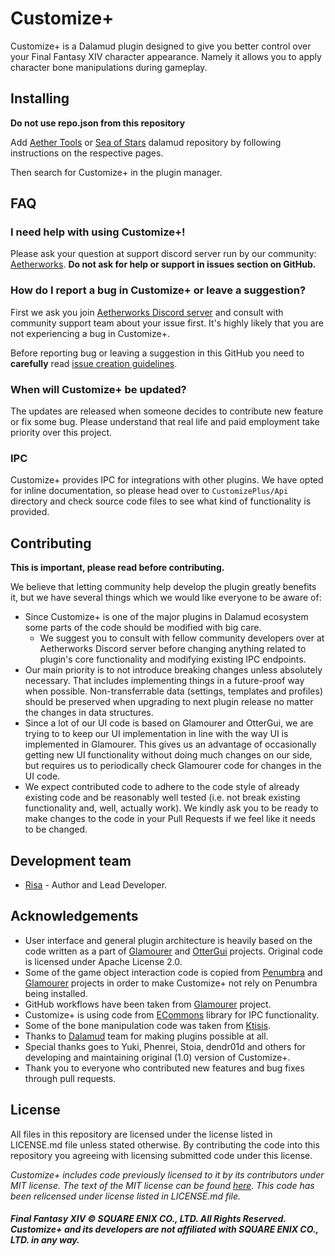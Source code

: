 # Customize+
Customize+ is a Dalamud plugin designed to give you better control over your Final Fantasy XIV character appearance. Namely it allows you to apply character bone manipulations during gameplay.

## Installing
**Do not use repo.json from this repository**

Add [Aether Tools](https://github.com/Aether-Tools/DalamudPlugins) or [Sea of Stars](https://github.com/Ottermandias/SeaOfStars) dalamud repository by following instructions on the respective pages. 

Then search for Customize+ in the plugin manager.

## FAQ

### I need help with using Customize+!
Please ask your question at support discord server run by our community: [Aetherworks](https://discord.gg/KvGJCCnG8t). **Do not ask for help or support in issues section on GitHub.**

### How do I report a bug in Customize+ or leave a suggestion?
First we ask you join [Aetherworks Discord server](https://discord.gg/KvGJCCnG8t) and consult with community support team about your issue first. It's highly likely that you are not experiencing a bug in Customize+.

Before reporting bug or leaving a suggestion in this GitHub you need to **carefully** read [issue creation guidelines](https://github.com/Aether-Tools/CustomizePlus/issues/11).

### When will Customize+ be updated?
The updates are released when someone decides to contribute new feature or fix some bug. Please understand that real life and paid employment take priority over this project.

### IPC
Customize+ provides IPC for integrations with other plugins. We have opted for inline documentation, so please head over to `CustomizePlus/Api` directory and check source code files to see what kind of functionality is provided.

## Contributing
**This is important, please read before contributing.**

We believe that letting community help develop the plugin greatly benefits it, but we have several things which we would like everyone to be aware of:

* Since Customize+ is one of the major plugins in Dalamud ecosystem some parts of the code should be modified with big care.
	* We suggest you to consult with fellow community developers over at Aetherworks Discord server before changing anything related to plugin's core functionality and modifying existing IPC endpoints.
* Our main priority is to not introduce breaking changes unless absolutely necessary. That includes implementing things in a future-proof way when possible. Non-transferrable data (settings, templates and profiles) should be preserved when upgrading to next plugin release no matter the changes in data structures.
* Since a lot of our UI code is based on Glamourer and OtterGui, we are trying to to keep our UI implementation in line with the way UI is implemented in Glamourer. This gives us an advantage of occasionally getting new UI functionality without doing much changes on our side, but requires us to periodically check Glamourer code for changes in the UI code.
* We expect contributed code to adhere to the code style of already existing code and be reasonably well tested (i.e. not break existing functionality and, well, actually work). We kindly ask you to be ready to make changes to the code in your Pull Requests if we feel like it needs to be changed.

## Development team
* [Risa](https://github.com/RisaDev/) - Author and Lead Developer.

## Acknowledgements
* User interface and general plugin architecture is heavily based on the code written as a part of [Glamourer](https://github.com/Ottermandias/Glamourer) and [OtterGui](https://github.com/Ottermandias/OtterGui/) projects. Original code is licensed under Apache License 2.0.
* Some of the game object interaction code is copied from [Penumbra](https://github.com/xivdev/Penumbra) and [Glamourer](https://github.com/Ottermandias/Glamourer) projects in order to make Customize+ not rely on Penumbra being installed.
* GitHub workflows have been taken from [Glamourer](https://github.com/Ottermandias/Glamourer) project.
* Customize+ is using code from [ECommons](https://github.com/NightmareXIV/ECommons) library for IPC functionality.
* Some of the bone manipulation code was taken from [Ktisis](https://github.com/ktisis-tools/Ktisis).
* Thanks to [Dalamud](https://github.com/goatcorp/Dalamud) team for making plugins possible at all.
* Special thanks goes to Yuki, Phenrei, Stoia, dendr01d and others for developing and maintaining original (1.0) version of Customize+.
* Thank you to everyone who contributed new features and bug fixes through pull requests.

## License
All files in this repository are licensed under the license listed in LICENSE.md file unless stated otherwise. By contributing the code into this repository you agreeing with licensing submitted code under this license.

*Customize+ includes code previously licensed to it by its contributors under MIT license. The text of the MIT license can be found [here](https://opensource.org/license/mit/). This code has been relicensed under license listed in LICENSE.md file.*

##### Final Fantasy XIV © SQUARE ENIX CO., LTD. All Rights Reserved. Customize+ and its developers are not affiliated with SQUARE ENIX CO., LTD. in any way.
